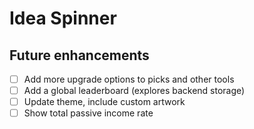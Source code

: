 # Idea Spinner
## Future enhancements
- [ ] Add more upgrade options to picks and other tools
- [ ] Add a global leaderboard (explores backend storage)
- [ ] Update theme, include custom artwork
- [ ] Show total passive income rate